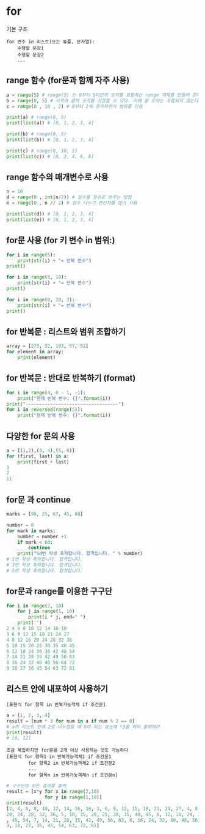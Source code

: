 # for

기본 구조

```text
for 변수 in 리스트(또는 튜플, 문자열):
    수행할 문장1
    수행할 문장2
    ...
```

## range 함수 \(for문과 함께 자주 사용\)

```python
a = range(5) # range(5) 는 0부터 5미만의 숫자를 포함하는 range 객체를 만들어 준다  
b = range(0, 5) # 시작과 끝의 숫자를 지정할 수 있다. 이때 끝 숫자는 포함되지 않는다 
c = range(0 , 10 , 2) # 0부터 2씩 증가하면서 범위를 만듬

print(a) # range(0, 5)
print(list(a)) # [0, 1, 2, 3, 4]

print(b) # range(0, 5)
print(list(b)) # [0, 1, 2, 3, 4]

print(c) # range(0, 10, 2)
print(list(c)) # [0, 2, 4, 6, 8]
```

## range 함수의 매개변수로 사용

```python
n = 10
d = range(0 , int(n/2)) # 실수를 정수로 바꾸는 방법
e = range(0 , n // 2) # 정수 나누기 연산자를 많이 사용

print(list(d)) # [0, 1, 2, 3, 4]
print(list(e)) # [0, 1, 2, 3, 4]
```

## for문 사용 \(for 키 변수 in 범위:\)

```python
for i in range(5):
    print(str(i) + "= 반복 변수")
print()

for i in range(5, 10):
    print(str(i) + "= 반복 변수")
print()

for i in range(0, 10, 3):
    print(str(i) + "= 반복 변수")
print()
```

## for 반복문 : 리스트와 범위 조합하기

```python
array = [273, 32, 103, 57, 52]
for element in array:
    print(element)
```

## for 반복문 : 반대로 반복하기 \(format\)

```python
for i in range(4, 0 - 1, -1):
    print("현재 반복 변수: {}".format(i))
print("----------------------------------")
for i in reversed(range(5)):
    print("현재 반복 변수: {}".format(i))
```

## 다양한 for 문의 사용

```python
a = [(1,2),(3, 4),(5, 6)]
for (first, last) in a:
    print(first + last)
3
7
11
```

## for문 과 continue

```python
marks = [90, 25, 67, 45, 80]

number = 0 
for mark in marks: 
    number = number +1 
    if mark < 60:
        continue 
    print("%d번 학생 축하합니다. 합격입니다. " % number)
# 1번 학생 축하합니다. 합격입니다.
# 3번 학생 축하합니다. 합격입니다.
# 5번 학생 축하합니다. 합격입니다.
```

## for문과 range를 이용한 구구단

```python
for i in range(2, 10)
    for j in range(1, 10)
        print(i * j, end=" ")
    print('')
2 4 6 8 10 12 14 16 18 
3 6 9 12 15 18 21 24 27 
4 8 12 16 20 24 28 32 36
5 10 15 20 25 30 35 40 45
6 12 18 24 30 36 42 48 54 
7 14 21 28 35 42 49 56 63 
8 16 24 32 40 48 56 64 72 
9 18 27 36 45 54 63 72 81
```

## 리스트 안에 내포하여 사용하기

```text
[표현식 for 항목 in 반복가능객체 if 조건문]
```

```python
a = [1, 2, 3, 4]
result = [num * 3 for num in a if num % 2 == 0]
# a의 리스트 안에 2로 나누었을 때 0이 되는 요소에 *3을 하여 출력하라 
print(result)
# [6, 12]
```

```text
조금 복잡하지만 for문을 2개 이상 사용하는 것도 가능하다 
[표현식 for 항목1 in 반복가능객체1 if 조건문1
        for 항목2 in 반복가능객체2 if 조건문2
        ...
        for 항목n in 반복가능객체n if 조건문n]
```

```python
# 구구단의 모든 결과를 출력 
result = [x*y for x in range(2,10)
              for y in range(1,10)]
print(result)
[2, 4, 6, 8, 10, 12, 14, 16, 18, 3, 6, 9, 12, 15, 18, 21, 24, 27, 4, 8, 12, 16,
20, 24, 28, 32, 36, 5, 10, 15, 20, 25, 30, 35, 40, 45, 6, 12, 18, 24, 30, 36, 42
, 48, 54, 7, 14, 21, 28, 35, 42, 49, 56, 63, 8, 16, 24, 32, 40, 48, 56, 64, 72,
9, 18, 27, 36, 45, 54, 63, 72, 81]
```


